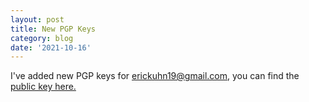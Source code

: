 ```yaml
---
layout: post
title: New PGP Keys
category: blog
date: '2021-10-16'
---
```


I've added new PGP keys for erickuhn19@gmail.com, you can find the [public key here.](/pgpgmail.txt)


